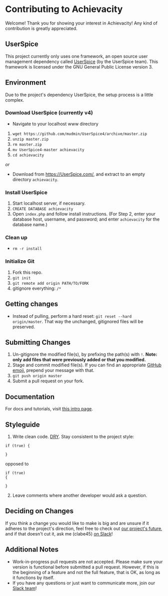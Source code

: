 # Contributing to Achievacity
Welcome! Thank you for showing your interest in Achievacity! Any kind of contribution is greatly appreciated.

## UserSpice
This project currently only uses one framework, an open source user management dependency called [UserSpice](https://userspice.com) (by the UserSpice team). This framework is licensed under the GNU General Public License version 3.

## Environment
Due to the project's dependency UserSpice, the setup process is a little complex.

### Download UserSpice (currently v4)
- Navigate to your localhost www directory

1. `wget https://github.com/mudmin/UserSpice4/archive/master.zip`
2. `unzip master.zip`
3. `rm master.zip`
4. `mv UserSpice4-master achievacity`
5. `cd achievacity`

*or*

- Download from https://UserSpice.com/, and extract to an empty directory `achievacity`.

### Install UserSpice
1. Start localhost server, if necessary.
2. `CREATE DATABASE achievacity`
3. Open `index.php` and follow install instructions. (For Step 2, enter your database host, username, and password; and enter `achievacity` for the database name.)

### Clean up
- `rm -r install`

### Initialize Git
1. Fork this repo.
2. `git init`
3. `git remote add origin PATH/TO/FORK`
4. gitignore everything: `/*`

## Getting changes
- Instead of pulling, perform a hard reset: `git reset --hard origin/master`. That way the unchanged, gitignored files will be preserved.

## Submitting Changes
1. Un-gitignore the modified file(s), by prefixing the path(s) with `!`. **Note: only add files that were previously added or that you modified.**
2. Stage and commit modified file(s). If you can find an appropriate [GitHub emoji](https://gitmoji.carloscuesta.me), prepend your message with that.
3. `git push origin master`
4. Submit a pull request on your fork.

## Documentation
For docs and tutorials, visit [this intro page](https://clabe45.github.io/projects/achievacity/tutorials/intro).

## Styleguide
1. Write clean code. [DRY](https://en.wikipedia.org/wiki/Don%27t_repeat_yourself). Stay consistent to the project style:
```
if (true) {

}
```

opposed to

```
if (true)
{

}
```

2. Leave comments where another developer would ask a question.

## Deciding on Changes
If you think a change you would like to make is big and are unsure if it adheres to the project's direction, feel free to check out [our project's future](.future), and if that doesn't cut it, ask me (clabe45) [on Slack][slack]!

## Additional Notes
- Work-in-progress pull requests are not accepted. Please make sure your version is functional before submitted a pull request. However, if this is the beginning of a feature and not the full feature, that is OK, as long as it functions by itself.
- If you have any questions or just want to communicate more, join our [Slack team][slack]!

[slack]: https://join.slack.com/t/achievacity/shared_invite/enQtNDEyNjM2ODQ3OTIxLWVlOTYxOGNiODAwOWJmNGI3MDFlOWZlZWI5MGMxZTZjYmM4NGMzMmQyMzFjMWUzMGNkYzE0MmEyNjM3ZmQxMjA
